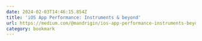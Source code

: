 ```yaml
---
date: 2024-02-03T14:46:15.854Z
title: 'iOS App Performance: Instruments & beyond'
url: https://medium.com/@mandrigin/ios-app-performance-instruments-beyond-48fe7b7cdf2
category: bookmark
---
```

